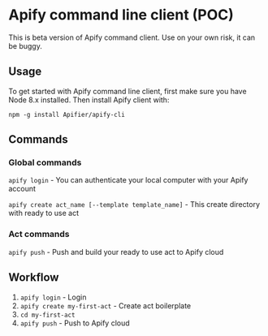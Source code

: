 # Apify command line client (POC)

This is beta version of Apify command client.
Use on your own risk, it can be buggy.

##

## Usage

To get started with Apify command line client, first make sure you have Node 8.x installed.
Then install Apify client with:

`npm -g install Apifier/apify-cli`

## Commands

### Global commands


`apify login` - You can authenticate your local computer with your Apify account

`apify create act_name [--template template_name]` - This create directory with ready to use act

### Act commands

`apify push` - Push and build your ready to use act to Apify cloud

## Workflow

1. `apify login` - Login
2. `apify create my-first-act` - Create act boilerplate
3. `cd my-first-act`
4. `apify push` - Push to Apify cloud
